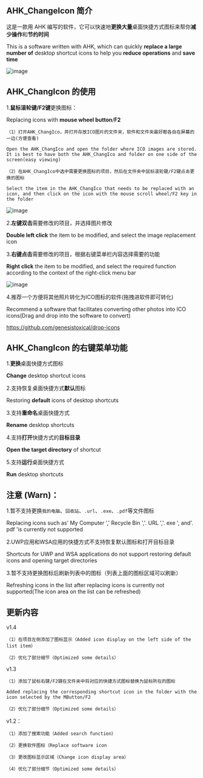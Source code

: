 ## AHK_ChangeIcon 简介

这是一款用 AHK 编写的软件，它可以快速地**更换大量**桌面快捷方式图标来帮你**减少操作**和**节约时间**

This is a software written with AHK, which can quickly **replace a large number of** desktop shortcut icons to help you **reduce operations** and **save time**

![image](https://github.com/iKineticate/AHK_ChangeIcon/blob/main/Introduction/AHK_ChangIcon.png)

## AHK_ChangIcon 的使用
1.**鼠标滚轮键/F2键**更换图标：

Replacing icons with **mouse wheel button**/**F2**

    （1）打开AHK_ChangIco，并打开存放ICO图片的文件夹，软件和文件夹最好都各自在屏幕的一边(方便查看)

    Open the AHK_ChangIco and open the folder where ICO images are stored. It is best to have both the AHK_ChangIco and folder on one side of the screen(easy viewing)

    （2）在AHK_ChangIco中选中需要更换图标的项目，然后在文件夹中鼠标滚轮键/F2键点击更换的图标

    Select the item in the AHK_ChangIco that needs to be replaced with an icon, and then click on the icon with the mouse scroll wheel/F2 key in the folder

![image](https://github.com/iKineticate/AHK_ChangeIcon/blob/main/Introduction/MButtom&F2.gif)


2.**左键双击**需要修改的项目，并选择图片修改

**Double left click** the item to be modified, and select the image replacement icon

3.**右键点击**需要修改的项目，根据右键菜单栏内容选择需要的功能

**Right click** the item to be modified, and select the required function according to the context of the right-click menu bar

![image](https://github.com/iKineticate/AHK_ChangeIcon/blob/main/Introduction/LButtom&Menu.gif)

4.推荐一个方便将其他照片转化为ICO图标的软件(拖拽进软件即可转化)

Recommend a software that facilitates converting other photos into ICO icons(Drag and drop into the software to convert)

https://github.com/genesistoxical/drop-icons

## AHK_ChangIcon 的右键菜单功能

1.**更换**桌面快捷方式图标

**Change** desktop shortcut icons

2.支持恢复桌面快捷方式**默认**图标

Restoring **default** icons of desktop shortcuts

3.支持**重命名**桌面快捷方式

**Rename** desktop shortcuts

4.支持**打开**快捷方式的**目标目录**

**Open the target directory** of shortcut

5.支持**运行**桌面快捷方式

**Run** desktop shortcuts

## 注意 (Warn)：

1.暂不支持更换`我的电脑`、`回收站`、`.url`、`.exe`、`.pdf`等文件图标

Replacing icons such as' My Computer ',' Recycle Bin ','. URL ','. exe ', and'. pdf 'is currently not supported

2.UWP应用和WSA应用的快捷方式不支持恢复默认图标和打开目标目录

Shortcuts for UWP and WSA applications do not support restoring default icons and opening target directories

3.暂不支持更换图标后刷新列表中的图标（列表上面的图标区域可以刷新）

Refreshing icons in the list after replacing icons is currently not supported(The icon area on the list can be refreshed)

## 更新内容

v1.4

    （1）在项目左侧添加了图标显示（Added icon display on the left side of the list item）

    （2）优化了部分细节（Optimized some details）


v1.3

    （1）添加了鼠标右键/F2键在文件夹中将对应的快捷方式图标替换为鼠标所在的图标

    Added replacing the corresponding shortcut icon in the folder with the icon selected by the MButton/F2

    （2）优化了部分细节（Optimized some details）
    
v1.2：

    （1）添加了搜索功能（Added search function）

    （2）更换软件图标（Replace software icon

    （3）更改图标显示区域（Change icon display area）

    （4）优化了部分细节（Optimized some details）
